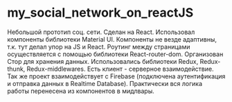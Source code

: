 # my_social_network_on_reactJS
Небольшой прототип соц. сети. Сделан на React. Использовал компоненты библиотеки Material UI. Компоненты не везде адаптивны, т.к. тут делал упор на JS и React. Роутинг между страницами осуществляется с помощью библиотеки React-router-dom. Организован Стор для хранения данных. Использовались библиотеки Redux, Redux-thunk, Redux-middlewares. Есть клиент - серверное взаимодействие. Так же проект взаимодействует с Firebase (подключена аутентификация и отправка данных в Realtime Database). Практически вся логика работы перенесена из компонентов  в мидлвары.
